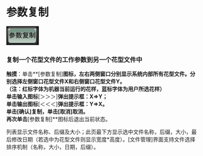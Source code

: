# 参数复制

![](../.gitbook/assets/b4%20%281%29.PNG)

### 复制一个花型文件的工作参数到另一个花型文件中

**触摸**：单击**\[参数复制\]**图标，左右两侧窗口分别显示系统内部所有花型文件。分别选择左侧窗口花型文件X和右侧窗口花型文件Y。  
（注：红标字体为机器当前运行的花样，蓝标字体为用户所选花样）  
单击输入图标**\[＞＞＞\]**弹出提示框：**X⇒Y**；  
单击输出图标**\[＜＜＜\]**弹出提示框：**Y⇒X**。  
单击\[确认\]复制，单击\[取消\]取消。  
再次单击**\[参数复制\]**图标后退出当前状态。

列表显示文件名称、后缀及大小；此页最下方显示选中文件名称，后缀，大小，最后修改日期（若选中为花型文件则显示宽度\*高度）。\[文件管理\]界面支持文件选择排序机制（名称，大小，日期，后缀）。

